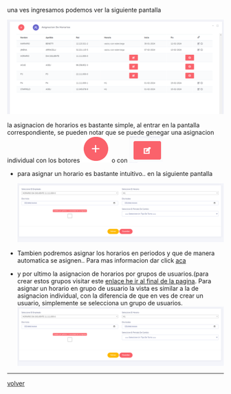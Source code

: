 una ves ingresamos podemos ver la siguiente pantalla

![horarioA](../img/AsignarH.png)

la asignacion de horarios  es bastante simple, al entrar en la pantalla correspondiente, se pueden notar que se puede genegar una asignacion individual con los botores ![ind1](../img/EmpresasCrear.png)  o con ![ind2](../img/AsignarHInd.png)

* para asignar un horario es bastante intuitivo.. en la siguiente pantalla

    ![aHora](../img/asignarH0.png)


* Tambien podremos asignar los horarios en periodos y que de manera automatica se asignen.. Para mas informacion dar click [aca](./rp.md)

* y por ultimo la asignacion de horarios por grupos de usuarios.(para crear estos grupos visitar este [enlace he ir al final de la pagina](../Usuarios/index.md). Para asignar un horario en grupo de usuario la vista es similar a la de asignacion individual, con la diferencia de que en ves de crear un usuario, simplemente se selecciona un grupo de usuarios.
![otraImagn](../img/asignarH0.png)




---

[volver](./index.md)